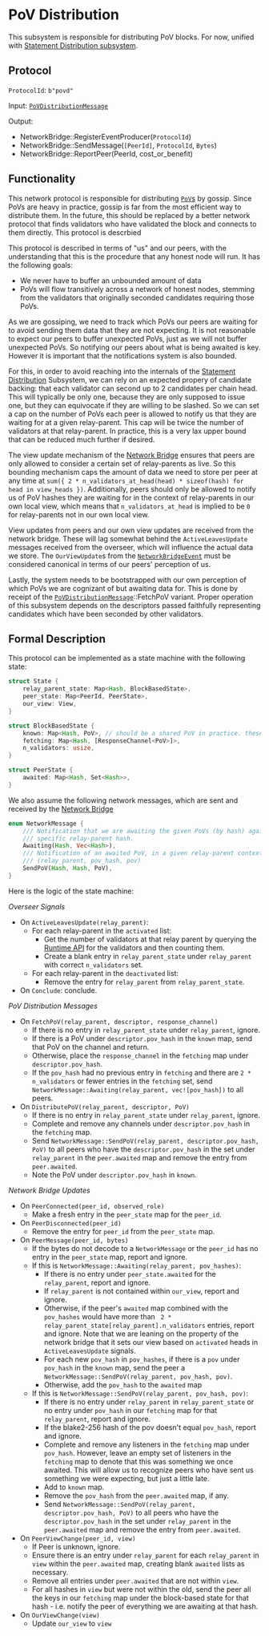 # PoV Distribution

This subsystem is responsible for distributing PoV blocks. For now, unified with [Statement Distribution subsystem](statement-distribution.md).

## Protocol

`ProtocolId`: `b"povd"`

Input: [`PoVDistributionMessage`](../../types/overseer-protocol.md#pov-distribution-message)


Output:

- NetworkBridge::RegisterEventProducer(`ProtocolId`)
- NetworkBridge::SendMessage(`[PeerId]`, `ProtocolId`, `Bytes`)
- NetworkBridge::ReportPeer(PeerId, cost_or_benefit)


## Functionality

This network protocol is responsible for distributing [`PoV`s](../../types/availability.md#proof-of-validity) by gossip. Since PoVs are heavy in practice, gossip is far from the most efficient way to distribute them. In the future, this should be replaced by a better network protocol that finds validators who have validated the block and connects to them directly. This protocol is descrbied

This protocol is described in terms of "us" and our peers, with the understanding that this is the procedure that any honest node will run. It has the following goals:
  - We never have to buffer an unbounded amount of data
  - PoVs will flow transitively across a network of honest nodes, stemming from the validators that originally seconded candidates requiring those PoVs.

As we are gossiping, we need to track which PoVs our peers are waiting for to avoid sending them data that they are not expecting. It is not reasonable to expect our peers to buffer unexpected PoVs, just as we will not buffer unexpected PoVs. So notifying our peers about what is being awaited is key. However it is important that the notifications system is also bounded.

For this, in order to avoid reaching into the internals of the [Statement Distribution](statement-distribution.md) Subsystem, we can rely on an expected propery of candidate backing: that each validator can second up to 2 candidates per chain head. This will typically be only one, because they are only supposed to issue one, but they can equivocate if they are willing to  be slashed. So we can set a cap on the number of PoVs each peer is allowed to notify us that they are waiting for at a given relay-parent. This cap will be twice the number of validators at that relay-parent. In practice, this is a very lax upper bound that can be reduced much further if desired.

The view update mechanism of the [Network Bridge](../utility/network-bridge.md) ensures that peers are only allowed to consider a certain set of relay-parents as live. So this bounding mechanism caps the amount of data we need to store per peer at any time at `sum({ 2 * n_validators_at_head(head) * sizeof(hash) for head in view_heads })`. Additionally, peers should only be allowed to notify us of PoV hashes they are waiting for in the context of relay-parents in our own local view, which means that `n_validators_at_head` is implied to be `0` for relay-parents not in our own local view.

View updates from peers and our own view updates are received from the network bridge. These will lag somewhat behind the `ActiveLeavesUpdate` messages received from the overseer, which will influence the actual data we store. The `OurViewUpdate`s from the [`NetworkBridgeEvent`](../../types/overseer-protocol.md#network-bridge-update) must be considered canonical in terms of our peers' perception of us.

Lastly, the system needs to be bootstrapped with our own perception of which PoVs we are cognizant of but awaiting data for. This is done by receipt of the [`PoVDistributionMessage`](../../types/overseer-protocol.md#pov-distribution-message)::FetchPoV variant. Proper operation of this subsystem depends on the descriptors passed faithfully representing candidates which have been seconded by other validators.

## Formal Description

This protocol can be implemented as a state machine with the following state:

```rust
struct State {
	relay_parent_state: Map<Hash, BlockBasedState>,
	peer_state: Map<PeerId, PeerState>,
	our_view: View,
}

struct BlockBasedState {
	known: Map<Hash, PoV>, // should be a shared PoV in practice. these things are heavy.
	fetching: Map<Hash, [ResponseChannel<PoV>]>,
	n_validators: usize,
}

struct PeerState {
	awaited: Map<Hash, Set<Hash>>,
}
```

We also assume the following network messages, which are sent and received by the [Network Bridge](../utility/network-bridge.md)

```rust
enum NetworkMessage {
	/// Notification that we are awaiting the given PoVs (by hash) against a
	/// specific relay-parent hash.
	Awaiting(Hash, Vec<Hash>),
	/// Notification of an awaited PoV, in a given relay-parent context.
	/// (relay_parent, pov_hash, pov)
	SendPoV(Hash, Hash, PoV),
}
```

Here is the logic of the state machine:

*Overseer Signals*
- On `ActiveLeavesUpdate(relay_parent)`:
	- For each relay-parent in the `activated` list:
		- Get the number of validators at that relay parent by querying the [Runtime API](../utility/runtime-api.md) for the validators and then counting them.
		- Create a blank entry in `relay_parent_state` under `relay_parent` with correct `n_validators` set.
	- For each relay-parent in the `deactivated` list:
		- Remove the entry for `relay_parent` from `relay_parent_state`.
- On `Conclude`: conclude.

*PoV Distribution Messages*
- On `FetchPoV(relay_parent, descriptor, response_channel)`
	- If there is no entry in `relay_parent_state` under `relay_parent`, ignore.
	- If there is a PoV under `descriptor.pov_hash` in the `known` map, send that PoV on the channel and return.
	- Otherwise, place the `response_channel` in the `fetching` map under `descriptor.pov_hash`.
	- If the `pov_hash` had no previous entry in `fetching` and there are `2 * n_validators` or fewer entries in the `fetching` set, send `NetworkMessage::Awaiting(relay_parent, vec![pov_hash])` to all peers.
- On `DistributePoV(relay_parent, descriptor, PoV)`
	- If there is no entry in `relay_parent_state` under `relay_parent`, ignore.
	- Complete and remove any channels under `descriptor.pov_hash` in the `fetching` map.
	- Send `NetworkMessage::SendPoV(relay_parent, descriptor.pov_hash, PoV)` to all peers who have the `descriptor.pov_hash` in the set under `relay_parent` in the `peer.awaited` map and remove the entry from `peer.awaited`.
	- Note the PoV under `descriptor.pov_hash` in `known`.

*Network Bridge Updates*
- On `PeerConnected(peer_id, observed_role)`
	- Make a fresh entry in the `peer_state` map for the `peer_id`.
- On `PeerDisconnected(peer_id)`
	- Remove the entry for `peer_id` from the `peer_state` map.
- On `PeerMessage(peer_id, bytes)`
	- If the bytes do not decode to a `NetworkMessage` or the `peer_id` has no entry in the `peer_state` map, report and ignore.
	- If this is `NetworkMessage::Awaiting(relay_parent, pov_hashes)`:
		- If there is no entry under `peer_state.awaited` for the `relay_parent`, report and ignore.
		- If `relay_parent` is not contained within `our_view`, report and ignore.
		- Otherwise, if the peer's `awaited` map combined with the `pov_hashes` would have more than ` 2 * relay_parent_state[relay_parent].n_validators` entries, report and ignore. Note that we are leaning on the property of the network bridge that it sets our view based on `activated` heads in `ActiveLeavesUpdate` signals.
		- For each new `pov_hash` in `pov_hashes`, if there is a `pov` under `pov_hash` in the `known` map, send the peer a `NetworkMessage::SendPoV(relay_parent, pov_hash, pov)`.
		- Otherwise, add the `pov_hash` to the `awaited` map
	- If this is `NetworkMessage::SendPoV(relay_parent, pov_hash, pov)`:
		- If there is no entry under `relay_parent` in `relay_parent_state` or no entry under `pov_hash` in our `fetching` map for that `relay_parent`, report and ignore.
		- If the blake2-256 hash of the pov doesn't equal `pov_hash`, report and ignore.
		- Complete and remove any listeners in the `fetching` map under `pov_hash`. However, leave an empty set of listeners in the `fetching` map to denote that this was something we once awaited. This will allow us to recognize peers who have sent us something we were expecting, but just a little late.
		- Add to `known` map.
		- Remove the `pov_hash` from the `peer.awaited` map, if any.
		- Send `NetworkMessage::SendPoV(relay_parent, descriptor.pov_hash, PoV)` to all peers who have the `descriptor.pov_hash` in the set under `relay_parent` in the `peer.awaited` map and remove the entry from `peer.awaited`.
- On `PeerViewChange(peer_id, view)`
	- If Peer is unknown, ignore.
	- Ensure there is an entry under `relay_parent` for each `relay_parent` in `view` within the `peer.awaited` map, creating blank `awaited` lists as necessary.
	- Remove all entries under `peer.awaited` that are not within `view`.
	- For all hashes in `view` but were not within the old, send the peer all the keys in our `fetching` map under the block-based state for that hash - i.e. notify the peer of everything we are awaiting at that hash.
- On `OurViewChange(view)`
	- Update `our_view` to `view`

